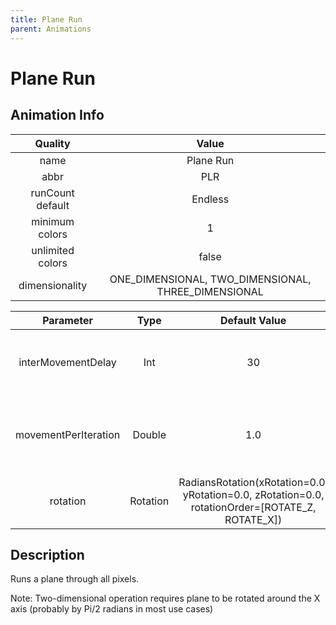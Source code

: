 ```yaml
---
title: Plane Run
parent: Animations
---
```


<!-- THIS FILE IS AUTOMATICALLY GENERATED -->
<!-- MAKE CHANGES TO THE AnimationInfo INSTANCE ASSOCIATED WITH THIS ANIMATION -->

# Plane Run

## Animation Info

|Quality|Value|
|:-:|:-:|
|name|Plane Run|
|abbr|PLR|
|runCount default|Endless|
|minimum colors|1|
|unlimited colors|false|
|dimensionality|ONE_DIMENSIONAL, TWO_DIMENSIONAL, THREE_DIMENSIONAL|

|Parameter|Type|Default Value|Description|
|:-:|:-:|:-:|:-:|
|interMovementDelay|Int|30|Delay between movements in the animation|
|movementPerIteration|Double|1.0|How far to move during each iteration of the animation|
|rotation|Rotation|RadiansRotation(xRotation=0.0, yRotation=0.0, zRotation=0.0, rotationOrder=[ROTATE_Z, ROTATE_X])|Rotation of the plane around the XYZ axes|

## Description
Runs a plane through all pixels.

Note: Two-dimensional operation requires plane to be rotated around the X axis (probably by Pi/2 radians in most use cases)

